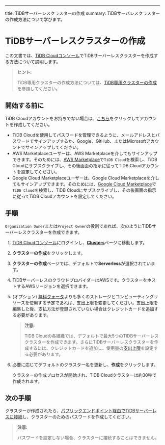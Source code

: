 ---
title: TiDBサーバーレスクラスターの作成
summary: TiDBサーバレスクラスターの作成方法について学びます。

# TiDBサーバーレスクラスターの作成

この文書では、[TiDB Cloudコンソール](https://tidbcloud.com/)でTiDBサーバーレスクラスターを作成する方法について説明します。

> **ヒント:**
>
> TiDB専用クラスターの作成方法については、[TiDB専用クラスターの作成](/tidb-cloud/create-tidb-cluster.md)を参照してください。

## 開始する前に

TiDB Cloudアカウントをお持ちでない場合は、[こちら](https://tidbcloud.com/signup)をクリックしてアカウントを作成してください。

- TiDB Cloudを使用してパスワードを管理できるように、メールアドレスとパスワードでサインアップするか、Google、GitHub、またはMicrosoftアカウントでサインアップしてください。
- AWS Marketplaceユーザーは、AWS Marketplaceを介してもサインアップできます。そのためには、[AWS Marketplace](https://aws.amazon.com/marketplace)で`TiDB Cloud`を検索し、TiDB Cloudにサブスクライブし、その後画面の指示に従ってTiDB Cloudアカウントを設定してください。
- Google Cloud Marketplaceユーザーは、Google Cloud Marketplaceを介してもサインアップできます。そのためには、[Google Cloud Marketplace](https://console.cloud.google.com/marketplace)で`TiDB Cloud`を検索し、TiDB Cloudにサブスクライブし、その後画面の指示に従ってTiDB Cloudアカウントを設定してください。

## 手順

`Organization Owner`または`Project Owner`の役割であれば、次のようにTiDBサーバーレスクラスターを作成できます。

1. [TiDB Cloudコンソール](https://tidbcloud.com/)にログインし、[**Clusters**](https://tidbcloud.com/console/clusters)ページに移動します。

2. **クラスターの作成**をクリックします。

3. **クラスターの作成**ページでは、デフォルトで**Serverless**が選択されています。

4. TiDBサーバーレスのクラウドプロバイダーはAWSです。クラスターをホストするAWSリージョンを選択できます。

5. (オプション) [無料クォータ](/tidb-cloud/select-cluster-tier.md#usage-quota)よりも多くのストレージとコンピューティングリソースを使用する予定であれば、支出上限を変更してください。支出上限を編集した後、支払方法が登録されていない場合はクレジットカードを追加する必要があります。

    > **注意:**
    >
    > TiDB Cloudの各組織では、デフォルトで最大5つのTiDBサーバーレスクラスターを作成できます。さらにTiDBサーバーレスクラスターを作成するには、クレジットカードを追加し、使用量の[支出上限](/tidb-cloud/tidb-cloud-glossary.md#spending-limit)を設定する必要があります。

6. 必要に応じてデフォルトのクラスター名を更新し、**作成**をクリックします。

    クラスターの作成プロセスが開始され、TiDB Cloudクラスターは約30秒で作成されます。

## 次の手順

クラスターが作成されたら、[パブリックエンドポイント経由でTiDBサーバーレスに接続](/tidb-cloud/connect-via-standard-connection-serverless.md)し、クラスターのためのパスワードを作成してください。

> **注意:**
>
> パスワードを設定しない場合、クラスターに接続することはできません。